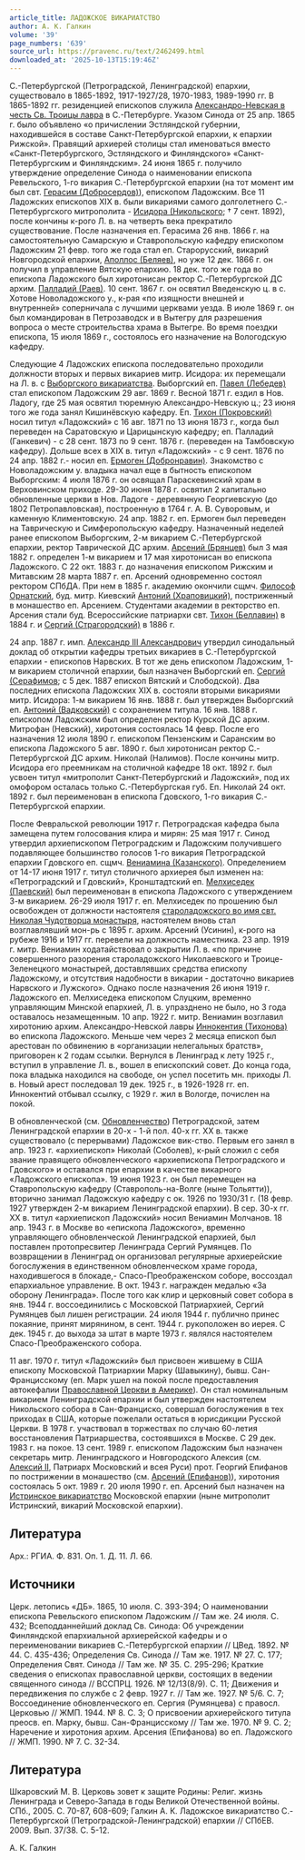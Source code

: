 ```yaml
---
article_title: ЛАДОЖСКОЕ ВИКАРИАТСТВО
author: А. К. Галкин
volume: '39'
page_numbers: '639'
source_url: https://pravenc.ru/text/2462499.html
downloaded_at: '2025-10-13T15:19:46Z'
---
```


С.-Петербургской (Петроградской, Ленинградской) епархии, существовало в 1865-1892, 1917-1927/28, 1970-1983, 1989-1990 гг. В 1865-1892 гг. резиденцией епископов служила [Александро-Невская в честь Св. Троицы лавра](<https://pravenc.ru/text/Александро-Невская в честь Св  Троицы лавра.html>) в С.-Петербурге. Указом Синода от 25 апр. 1865 г. было объявлено «о причислении Эстляндской губернии, находившейся в составе Санкт-Петербургской епархии, к епархии Рижской». Правящий архиерей столицы стал именоваться вместо «Санкт-Петербургского, Эстляндского и Финляндского» «Санкт-Петербургским и Финляндским». 24 июня 1865 г. получило утверждение определение Синода о наименовании епископа Ревельского, 1-го викария С.-Петербургской епархии (на тот момент им был свт. [Герасим (Добросердов)](<https://pravenc.ru/text/Герасим (Добросердов).html>)), епископом Ладожским. Все 11 Ладожских епископов XIX в. были викариями самого долголетнего С.-Петербургского митрополита - [Исидора (Никольского](<https://pravenc.ru/text/Исидора (Никольского.html>); † 7 сент. 1892), после кончины к-рого Л. в. на четверть века прекратило существование. После назначения еп. Герасима 26 янв. 1866 г. на самостоятельную Самарскую и Ставропольскую кафедру епископом Ладожским 21 февр. того же года стал еп. Старорусский, викарий Новгородской епархии, [Аполлос (Беляев)](<https://pravenc.ru/text/Аполлос (Беляев).html>), но уже 12 дек. 1866 г. он получил в управление Вятскую епархию. 18 дек. того же года во епископа Ладожского был хиротонисан ректор С.-Петербургской ДС архим. [Палладий (Раев)](<https://pravenc.ru/text/Палладий (Раев).html>). 10 сент. 1867 г. он освятил Введенскую ц. в с. Хотове Новоладожского у., к-рая «по изящности внешней и внутренней» соперничала с лучшими церквами уезда. В июле 1869 г. он был командирован в Петрозаводск и в Вытегру для разрешения вопроса о месте строительства храма в Вытегре. Во время поездки епископа, 15 июля 1869 г., состоялось его назначение на Вологодскую кафедру.

Следующие 4 Ладожских епископа последовательно проходили должности вторых и первых викариев митр. Исидора: их перемещали на Л. в. с [Выборгского викариатства](<https://pravenc.ru/text/Выборгского викариатства.html>). Выборгский еп. [Павел (Лебедев)](<https://pravenc.ru/text/Павел (Лебедев).html>) стал епископом Ладожским 29 авг. 1869 г. Весной 1871 г. ездил в Нов. Ладогу, где 25 мая освятил тюремную Александро-Невскую ц.; 23 июня того же года занял Кишинёвскую кафедру. Еп. [Тихон (Покровский)](<https://pravenc.ru/text/Тихон (Покровский).html>) носил титул «Ладожский» с 16 авг. 1871 по 13 июня 1873 г., когда был переведен на Саратовскую и Царицынскую кафедру; еп. Палладий (Ганкевич) - с 28 сент. 1873 по 9 сент. 1876 г. (переведен на Тамбовскую кафедру). Дольше всех в XIX в. титул «Ладожский» - с 9 сент. 1876 по 24 апр. 1882 г.- носил еп. [Ермоген (Добронравин)](<https://pravenc.ru/text/Ермоген (Добронравин).html>). Знакомство с Новоладожским у. владыка начал еще в бытность епископом Выборгским: 4 июля 1876 г. он освящал Параскевинский храм в Верховинском приходе. 29-30 июня 1878 г. освятил 2 капитально обновленные церкви в Нов. Ладоге - деревянную Георгиевскую (до 1802 Петропавловская), построенную в 1764 г. А. В. Суворовым, и каменную Климентовскую. 24 апр. 1882 г. еп. Ермоген был переведен на Таврическую и Симферопольскую кафедру. Назначенный неделей ранее епископом Выборгским, 2-м викарием С.-Петербургской епархии, ректор Таврической ДС архим. [Арсений (Брянцев)](<https://pravenc.ru/text/Арсений (Брянцев).html>) был 3 мая 1882 г. определен 1-м викарием и 17 мая хиротонисан во епископа Ладожского. С 22 окт. 1883 г. до назначения епископом Рижским и Митавским 28 марта 1887 г. еп. Арсений одновременно состоял ректором СПбДА. При нем в 1885 г. академию окончили сщмч. [Философ Орнатский](<https://pravenc.ru/text/Философ Орнатский.html>), буд. митр. Киевский [Антоний (Храповицкий)](https://pravenc.ru/text/Антоний.html), постриженный в монашество еп. Арсением. Студентами академии в ректорство еп. Арсения стали буд. Всероссийские патриархи свт. [Тихон (Беллавин)](<https://pravenc.ru/text/Тихон (Беллавин).html>) в 1884 г. и [Сергий (Страгородский)](<https://pravenc.ru/text/Сергий (Страгородский).html>) в 1886 г.

24 апр. 1887 г. имп. [Александр III Александрович](<https://pravenc.ru/text/Александр III Александрович.html>) утвердил синодальный доклад об открытии кафедры третьих викариев в С.-Петербургской епархии - епископов Нарвских. В тот же день епископом Ладожским, 1-м викарием столичной епархии, был назначен Выборгский еп. [Сергий (Серафимов](<https://pravenc.ru/text/Сергий (Серафимов.html>); с 5 дек. 1887 епископ Вятский и Слободской). Два последних епископа Ладожских XIX в. состояли вторыми викариями митр. Исидора: 1-м викарием 16 янв. 1888 г. был утвержден Выборгский еп. [Антоний (Вадковский)](<https://pravenc.ru/text/Антоний (Вадковский).html>) с сохранением титула. 16 янв. 1888 г. епископом Ладожским был определен ректор Курской ДС архим. Митрофан (Невский), хиротония состоялась 14 февр. После его назначения 12 июля 1890 г. епископом Пензенским и Саранским во епископа Ладожского 5 авг. 1890 г. был хиротонисан ректор С.-Петербургской ДС архим. Николай (Налимов). После кончины митр. Исидора его преемникам на столичной кафедре 18 окт. 1892 г. был усвоен титул «митрополит Санкт-Петербургский и Ладожский», под их омофором осталась только С.-Петербургская губ. Еп. Николай 24 окт. 1892 г. был переименован в епископа Гдовского, 1-го викария С.-Петербургской епархии.

После Февральской революции 1917 г. Петроградская кафедра была замещена путем голосования клира и мирян: 25 мая 1917 г. Синод утвердил архиепископом Петроградским и Ладожским получившего подавляющее большинство голосов 1-го викария Петроградской епархии Гдовского еп. сщмч. [Вениамина (Казанского)](<https://pravenc.ru/text/Вениамина (Казанского).html>). Определением от 14-17 июня 1917 г. титул столичного архиерея был изменен на: «Петроградский и Гдовский», Кронштадтский еп. [Мелхиседек (Паевский)](<https://pravenc.ru/text/Мелхиседек (Паевский).html>) был переименован в епископа Ладожского с утверждением 3-м викарием. 26-29 июля 1917 г. еп. Мелхиседек по прошению был освобожден от должности настоятеля [староладожского во имя свт. Николая Чудотворца монастыря](<https://pravenc.ru/text/староладожского во имя свт  Николая Чудотворца монастыря.html>), настоятелем вновь стал возглавлявший мон-рь с 1895 г. архим. Арсений (Усинин), к-рого на рубеже 1916 и 1917 гг. перевели на должность наместника. 23 апр. 1919 г. митр. Вениамин ходатайствовал о закрытии Л. в. «по причине совершенного разорения староладожского Николаевского и Троице-Зеленецкого монастырей, доставлявших средства епископу Ладожскому, и отсутствия надобности в викарии - достаточно викариев Нарвского и Лужского». Однако после назначения 26 июня 1919 г. Ладожского еп. Мелхиседека епископом Слуцким, временно управляющим Минской епархией, Л. в. упразднено не было, но 3 года оставалось незамещенным. 10 апр. 1922 г. митр. Вениамин возглавил хиротонию архим. Александро-Невской лавры [Иннокентия (Тихонова)](<https://pravenc.ru/text/Иннокентия (Тихонова).html>) во епископа Ладожского. Меньше чем через 2 месяца епископ был арестован по обвинению в «организации нелегальных братств», приговорен к 2 годам ссылки. Вернулся в Ленинград к лету 1925 г., вступил в управление Л. в., вошел в епископский совет. До конца года, пока владыка находился на свободе, он успел посетить мн. приходы Л. в. Новый арест последовал 19 дек. 1925 г., в 1926-1928 гг. еп. Иннокентий отбывал ссылку, с 1929 г. жил в Вологде, почислен на покой.

В обновленческой (см. [Обновленчество](https://pravenc.ru/text/Обновленчество.html)) Петроградской, затем Ленинградской епархии в 20-х - 1-й пол. 40-х гг. XX в. также существовало (с перерывами) Ладожское вик-ство. Первым его занял в апр. 1923 г. «архиепископ» Николай (Соболев), к-рый сложил с себя звание правящего обновленческого «архиепископа Петроградского и Гдовского» и оставался при епархии в качестве викарного «Ладожского епископа». 19 июня 1923 г. он был перемещен на Ставропольскую кафедру (Ставрополь-на-Волге (ныне Тольятти)), вторично занимал Ладожскую кафедру с ок. 1926 по 1930/31 г. (18 февр. 1927 утвержден 2-м викарием Ленинградской епархии). В сер. 30-х гг. XX в. титул «архиепископ Ладожский» носил Вениамин Молчанов. 18 апр. 1943 г. в Москве во «епископа Ладожского», временно управляющего обновленческой Ленинградской епархией, был поставлен протопресвитер Ленинграда Сергий Румянцев. По возвращении в Ленинград он организовал регулярные архиерейские богослужения в единственном обновленческом храме города, находившегося в блокаде,- Спасо-Преображенском соборе, воссоздал епархиальное управление. В окт. 1943 г. награжден медалью «За оборону Ленинграда». После того как клир и церковный совет собора в янв. 1944 г. воссоединились с Московской Патриархией, Сергий Румянцев был лишен регистрации. 24 июля 1944 г. публично принес покаяние, принят мирянином, в сент. 1944 г. рукоположен во иерея. С дек. 1945 г. до выхода за штат в марте 1973 г. являлся настоятелем Спасо-Преображенского собора.

11 авг. 1970 г. титул «Ладожский» был присвоен жившему в США епископу Московской Патриархии Марку (Шавыкину), бывш. Сан-Францисскому (еп. Марк ушел на покой после предоставления автокефалии [Православной Церкви в Америке](<https://pravenc.ru/text/Православная Церковь в Америке.html>)). Он стал номинальным викарием Ленинградской епархии и был утвержден настоятелем Никольского собора в Сан-Франциско, совершал богослужения в тех приходах в США, которые пожелали остаться в юрисдикции Русской Церкви. В 1978 г. участвовал в торжествах по случаю 60-летия восстановления Патриаршества, состоявшихся в Москве. С 29 дек. 1983 г. на покое. 13 сент. 1989 г. епископом Ладожским был назначен секретарь митр. Ленинградского и Новгородского Алексия (см. [Алексий II](<https://pravenc.ru/text/Алексий II.html>), Патриарх Московский и всея Руси) прот. Георгий Епифанов по пострижении в монашество (см. [Арсений (Епифанов)](<https://pravenc.ru/text/Арсений (Епифанов).html>)), хиротония состоялась 5 окт. 1989 г. 20 июля 1990 г. еп. Арсений был назначен на [Истринское викариатство](<https://pravenc.ru/text/Истринское викариатство.html>) Московской епархии (ныне митрополит Истринский, викарий Московской епархии).

## Литература

Арх.: РГИА. Ф. 831. Оп. 1. Д. 11. Л. 66.

## Источники

Церк. летопись «ДБ». 1865, 10 июля. С. 393-394; О наименовании епископа Ревельского епископом Ладожским // Там же. 24 июля. С. 432; Всеподданнейший доклад Св. Синода: Об учреждении Финляндской епархиальной архиерейской кафедры и о переименовании викариев С.-Петербургской епархии // ЦВед. 1892. № 44. С. 435-436; Определения Св. Синода // Там же. 1917. № 27. С. 177; Определения Свят. Синода // Там же. № 35. С. 295-296; Краткие сведения о епископах православной церкви, состоящих в ведении священного синода // ВССПРЦ. 1926. № 12/13(8/9). С. 11; Движения и передвижения по службе с 2 февр. 1927 г. // Там же. 1927. № 5/6. С. 7; Воссоединение обновленческого еп. Сергия (Румянцева) с правосл. Церковью // ЖМП. 1944. № 8. С. 3; О присвоении архиерейского титула преосв. еп. Марку, бывш. Сан-Францисскому // Там же. 1970. № 9. С. 2; Наречение и хиротония архим. Арсения (Епифанова) во еп. Ладожского // ЖМП. 1990. № 7. С. 32-34.

## Литература

Шкаровский М. В. Церковь зовет к защите Родины: Религ. жизнь Ленинграда и Северо-Запада в годы Великой Отечественной войны. СПб., 2005. С. 70-87, 608-609; Галкин А. К. Ладожское викариатство С.-Петербургской (Петроградской-Ленинградской) епархии // СПбЕВ. 2009. Вып. 37/38. С. 5-12.

А. К. Галкин
